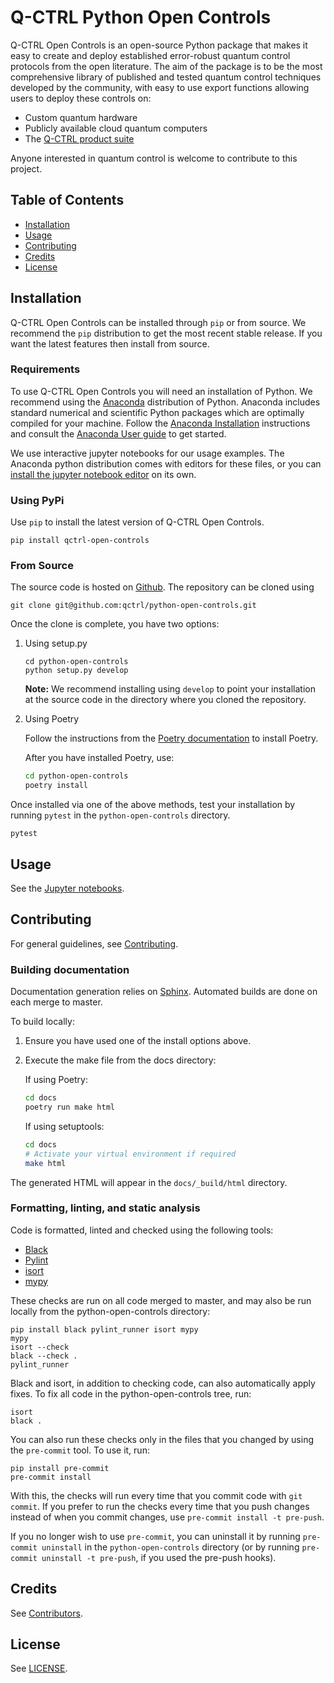 # Q-CTRL Python Open Controls

Q-CTRL Open Controls is an open-source Python package that makes it easy to
create and deploy established error-robust quantum control protocols from the
open literature. The aim of the package is to be the most comprehensive library
of published and tested quantum control techniques developed by the community,
with easy to use export functions allowing users to deploy these controls on:

- Custom quantum hardware
- Publicly available cloud quantum computers
- The [Q-CTRL product suite](https://q-ctrl.com/products/)

Anyone interested in quantum control is welcome to contribute to this project.

## Table of Contents

- [Installation](#installation)
- [Usage](#usage)
- [Contributing](#contributing)
- [Credits](#credits)
- [License](#license)

## Installation

Q-CTRL Open Controls can be installed through `pip` or from source. We recommend
the `pip` distribution to get the most recent stable release. If you want the
latest features then install from source.

### Requirements

To use Q-CTRL Open Controls you will need an installation of Python. We
recommend using the [Anaconda](https://www.anaconda.com/) distribution of
Python. Anaconda includes standard numerical and scientific Python packages
which are optimally compiled for your machine. Follow the [Anaconda
Installation](https://docs.anaconda.com/anaconda/install/) instructions and
consult the [Anaconda User
guide](https://docs.anaconda.com/anaconda/user-guide/) to get started.

We use interactive jupyter notebooks for our usage examples. The Anaconda
python distribution comes with editors for these files, or you can [install the
jupyter notebook editor](https://jupyter.org/install) on its own.

### Using PyPi

Use `pip` to install the latest version of Q-CTRL Open Controls.

```shell
pip install qctrl-open-controls
```

### From Source

The source code is hosted on
[Github](https://github.com/qctrl/python-open-controls). The repository can be
cloned using

```shell
git clone git@github.com:qctrl/python-open-controls.git
```

Once the clone is complete, you have two options:

1. Using setup.py

   ```shell
   cd python-open-controls
   python setup.py develop
   ```

   **Note:** We recommend installing using `develop` to point your installation
   at the source code in the directory where you cloned the repository.

1. Using Poetry

   Follow the instructions from the
   [Poetry documentation](https://python-poetry.org/docs/#installation) to
   install Poetry.

   After you have installed Poetry, use:

   ```bash
   cd python-open-controls
   poetry install
   ```

Once installed via one of the above methods, test your installation by running
`pytest`
in the `python-open-controls` directory.

```shell
pytest
```

## Usage

See the [Jupyter notebooks](examples).

## Contributing

For general guidelines, see [Contributing](https://github.com/qctrl/.github/blob/master/CONTRIBUTING.md).

### Building documentation

Documentation generation relies on [Sphinx](http://www.sphinx-doc.org). Automated builds are done on each merge to master.

To build locally:

1. Ensure you have used one of the install options above.
1. Execute the make file from the docs directory:

    If using Poetry:

    ```bash
    cd docs
    poetry run make html
    ```

    If using setuptools:

    ```bash
    cd docs
    # Activate your virtual environment if required
    make html
    ```

The generated HTML will appear in the `docs/_build/html` directory.

### Formatting, linting, and static analysis

Code is formatted, linted and checked using the following tools:
- [Black](https://github.com/psf/black)
- [Pylint](https://pypi.org/project/pylint/)
- [isort](https://github.com/timothycrosley/isort)
- [mypy](http://mypy-lang.org/)

These checks are run on all code merged to master, and may also be run locally from the python-open-controls
directory:

```shell
pip install black pylint_runner isort mypy
mypy
isort --check
black --check .
pylint_runner
```

Black and isort, in addition to checking code, can also automatically apply fixes. To fix all code
in the python-open-controls tree, run:

```shell
isort
black .
```

You can also run these checks only in the files that you changed by using the
`pre-commit` tool. To use it, run:

```shell
pip install pre-commit
pre-commit install
```

With this, the checks will run every time that you commit code with
`git commit`. If you prefer to run the checks every time that you push changes
instead of when you commit changes, use `pre-commit install -t pre-push`.

If you no longer wish to use `pre-commit`, you can uninstall it by running
`pre-commit uninstall` in the `python-open-controls` directory (or by running
`pre-commit uninstall -t pre-push`, if you used the pre-push hooks).

## Credits

See
[Contributors](https://github.com/qctrl/python-open-controls/graphs/contributors).

## License

See [LICENSE](LICENSE).
